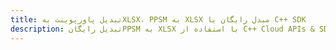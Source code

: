 ---title: تبدیل پاورپوینت بهXLSX، PPSM به XLSX مبدل رایگان یا C++ SDKdescription: تبدیل رایگانPPSM به XLSX با استفاده از C++ Cloud APIs & SDK. همچنین اسناد Microsoft PowerPoint را در Cloud ایجاد، ویرایش و رندر کنید.---